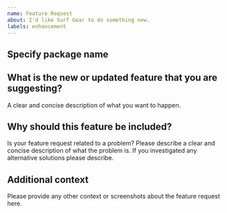 ```yaml
---
name: Feature Request
about: I'd like Surf Gear to do something new.
labels: enhancement
---
```


<!--
    Thank you for contributing to our project!
    This template is only for feature requests, otherwise please use another template.
    Provide thoughtful commentary *and code samples* on what this feature means for your product. What will it allow you to do that you can't do today? How will it make current work-arounds straightforward? What potential bugs and edge cases does it help to avoid? etc. Please keep it product-centric.
-->

## Specify package name
<!--Write the name of the package where you have problems-->

## What is the new or updated feature that you are suggesting?

A clear and concise description of what you want to happen.

## Why should this feature be included?

Is your feature request related to a problem? Please describe a clear and concise description of what the problem is. If you investigated any alternative solutions please describe.

## Additional context

Please provide any other context or screenshots about the feature request here.
